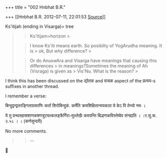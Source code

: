 +++
title = "002 Hnbhat B.R."

+++
[[Hnbhat B.R.	2012-07-11, 22:01:53 [Source](https://groups.google.com/g/bvparishat/c/RHhHkzNEAnM)]]



  
Ks'itijah (ending in Visarga)= tree  

> 
> > Ks'itijam=horizon >
> 
> > 
> > I know Ks'iti means earth. So posibilty of YogArudha meaning. It is > ok, But why difference? >
> 
> > 
> > Or do AnuswAra and Visarga have meanings that causing this differences > in meanings?Sometimes the meaning of Ah (Visraga) is given as > Vis'Nu. What is the reason? >
> 
> > 
> > 

  

I think this has been discussed on the द्योतक and वाचक aspect of the प्रत्यय-s suffixes in another thread.

  

I remember a verse:

  

बिन्दुद्वन्द्वतरङ्गिताग्रसरणिः कर्ता शिरोबिन्दुकं. कर्मेति क्रमशिक्षितान्वयकला ये केऽ पि तेभ्यो नमः ।

ये तु ग्रन्थसहस्रशाणकषणत्रुट्यत्कलङ्कैर्गिरा-मुल्लेखैः कवयन्ति बिल्हणकविस्तेष्वेव संनह्यति । ।र.सु.क. २.५८ । । (कर्णसुन्दरी)

  

No more comments.



> 
> > --
> > 



